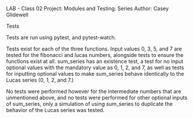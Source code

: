 
LAB - Class 02
Project: Modules and Testing: Series
Author: Casey Glidewell

Tests

  Tests are run using pytest, and pytest-watch.
    
  Tests exist for each of the three functions. Input values 0, 3, 5, and 7 are tested for the fibonacci and lucas numbers, alongside tests to ensure the functions exist at all.
  sum_series has an existence test, a test for no input optional values with the mandatory value as 0, 1, 2, and 7, as well as tests for inputting optional values to make sum_series behave identically to the Lucas series (0, 1, 2, and 7.)


  No tests were performed however for the intermediate numbers that are unmentioned above, and no tests were performed for other optional inputs of sum_series, only a simulation of using sum_series to duplicate the behavior of the Lucas series was tested.

